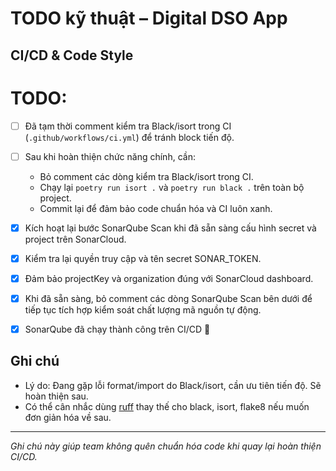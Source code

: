 # TODO kỹ thuật – Digital DSO App

## CI/CD & Code Style
# TODO:

- [ ] Đã tạm thời comment kiểm tra Black/isort trong CI (`.github/workflows/ci.yml`) để tránh block tiến độ.
- [ ] Sau khi hoàn thiện chức năng chính, cần:
    - Bỏ comment các dòng kiểm tra Black/isort trong CI.
    - Chạy lại `poetry run isort .` và `poetry run black .` trên toàn bộ project.
    - Commit lại để đảm bảo code chuẩn hóa và CI luôn xanh.


- [x] Kích hoạt lại bước SonarQube Scan khi đã sẵn sàng cấu hình secret và project trên SonarCloud.
- [x] Kiểm tra lại quyền truy cập và tên secret SONAR_TOKEN.
- [x] Đảm bảo projectKey và organization đúng với SonarCloud dashboard.
- [x] Khi đã sẵn sàng, bỏ comment các dòng SonarQube Scan bên dưới để tiếp tục tích hợp kiểm soát chất lượng mã nguồn tự động.
- [x] SonarQube đã chạy thành công trên CI/CD 🎉

## Ghi chú

- Lý do: Đang gặp lỗi format/import do Black/isort, cần ưu tiên tiến độ. Sẽ hoàn thiện sau.
- Có thể cân nhắc dùng [ruff](https://github.com/astral-sh/ruff) thay thế cho black, isort, flake8 nếu muốn đơn giản hóa về sau.

---

*Ghi chú này giúp team không quên chuẩn hóa code khi quay lại hoàn thiện CI/CD.*